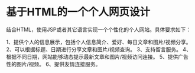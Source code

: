 # 基于HTML的一个个人网页设计
结合HTML，使用JSP或者其它语言实现一个个性化的个人网站。具体要求如下：

1、提供个人的信息展示，包括个人信息简介、爱好、每日文章和图片/视频分享。
2、可以根据标题、日期进行分享文章和图片/视频查询。
3、支持留言服务。
4、根据不同日期，网站能够动态提示最新文章和图片/视频访问连接。
5、提供广告性的图片/视频。
6、提供友情连接服务。
